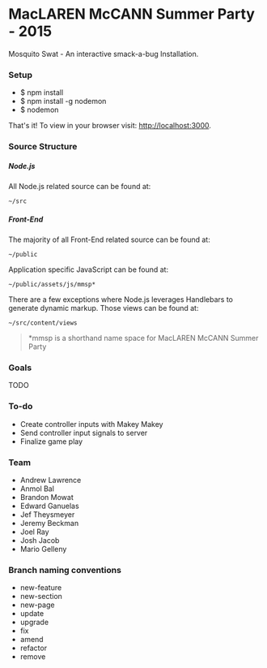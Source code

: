 # MacLAREN McCANN Summer Party - 2015

Mosquito Swat - An interactive smack-a-bug Installation.


### Setup

* $ npm install
* $ npm install -g nodemon
* $ nodemon

That's it! To view in your browser visit: [http://localhost:3000](http://localhost:3000).


### Source Structure

##### Node.js
All Node.js related source can be found at:
```
~/src
```

##### Front-End
The majority of all Front-End related source can be found at:
```
~/public
```

Application specific JavaScript can be found at:
```
~/public/assets/js/mmsp*
```

There are a few exceptions where Node.js leverages Handlebars to generate dynamic markup. Those views can be found at:
```
~/src/content/views
```

> *mmsp is a shorthand name space for MacLAREN McCANN Summer Party




### Goals

TODO


### To-do

* Create controller inputs with Makey Makey
* Send controller input signals to server
* Finalize game play


### Team

* Andrew Lawrence
* Anmol Bal
* Brandon Mowat
* Edward Ganuelas
* Jef Theysmeyer
* Jeremy Beckman
* Joel Ray
* Josh Jacob
* Mario Gelleny



### Branch naming conventions

* new-feature
* new-section
* new-page
* update
* upgrade
* fix
* amend
* refactor
* remove
